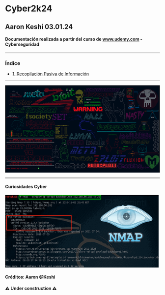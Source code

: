 # Cyber2k24

## Aaron Keshi 03.01.24

#### Documentación realizada a partir del curso de www.udemy.com - Cyberseguridad

---

### **Índice**

- [1. Recopilación Pasiva de Información](https://github.com/KeshiKiD03/Cyber2k24/tree/main/1.%20Recopilación%20Pasiva%20de%20Información)

---

![](./image/kali.png)

---

#### Curiosidades Cyber

<a href="https://www.youtube.com/shorts/e4WLubfvRUc" target="_blank"><img src="./image/Nmap-Kali-Linux-Guide.png" alt="Título del Video" style="width: 500px; height: auto;"></a>

#### Créditos: Aaron @Keshi

#### ⚠️ Under construction ⚠️